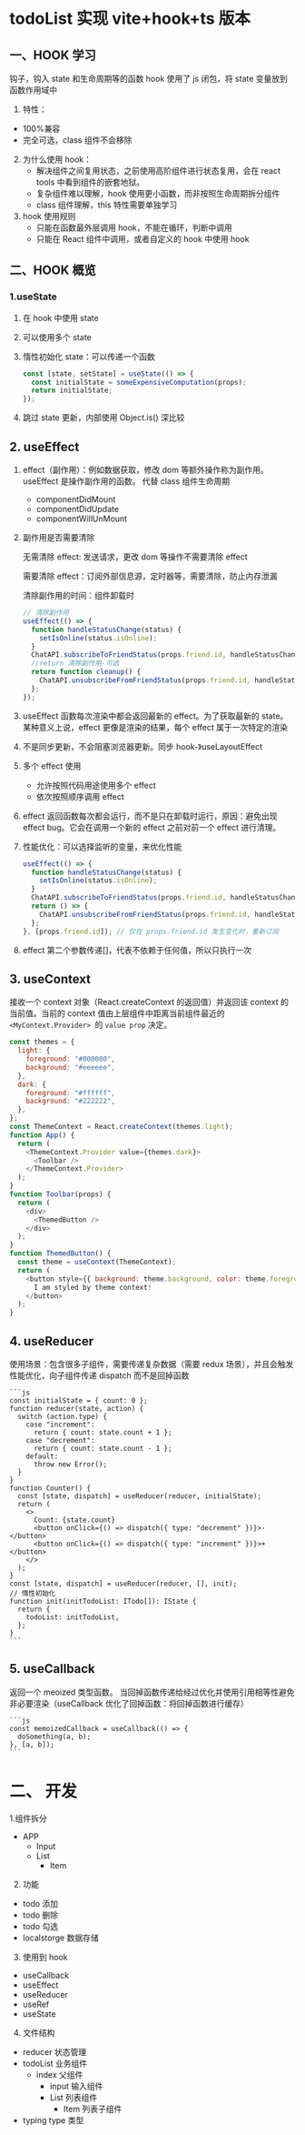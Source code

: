 # todoList 实现 vite+hook+ts 版本

## 一、HOOK 学习

钩子，钩入 state 和生命周期等的函数
hook 使用了 js 闭包，将 state 变量放到函数作用域中

1. 特性：

- 100%兼容
- 完全可选，class 组件不会移除

2. 为什么使用 hook：
   - 解决组件之间复用状态，之前使用高阶组件进行状态复用，会在 react tools 中看到组件的嵌套地狱。
   - 复杂组件难以理解，hook 使用更小函数，而非按照生命周期拆分组件
   - class 组件理解，this 特性需要单独学习
3. hook 使用规则
   - 只能在函数最外层调用 hook，不能在循环，判断中调用
   - 只能在 React 组件中调用，或者自定义的 hook 中使用 hook

## 二、HOOK 概览

### 1.useState

1. 在 hook 中使用 state
2. 可以使用多个 state
3. 惰性初始化 state：可以传递一个函数

   ```js
   const [state, setState] = useState(() => {
     const initialState = someExpensiveComputation(props);
     return initialState;
   });
   ```

4. 跳过 state 更新，内部使用 Object.is() 深比较

## 2. useEffect

1. effect（副作用）：例如数据获取，修改 dom 等额外操作称为副作用。useEffect 是操作副作用的函数。
   代替 class 组件生命周期
   - componentDidMount
   - componentDidUpdate
   - componentWillUnMount
2. 副作用是否需要清除

   无需清除 effect: 发送请求，更改 dom 等操作不需要清除 effect

   需要清除 effect：订阅外部信息源，定时器等，需要清除，防止内存泄漏

   清除副作用的时间：组件卸载时

   ```js
   // 清除副作用
   useEffect(() => {
     function handleStatusChange(status) {
       setIsOnline(status.isOnline);
     }
     ChatAPI.subscribeToFriendStatus(props.friend.id, handleStatusChange);
     //return 清除副作用-可选
     return function cleanup() {
       ChatAPI.unsubscribeFromFriendStatus(props.friend.id, handleStatusChange);
     };
   });
   ```

3. useEffect 函数每次渲染中都会返回最新的 effect。为了获取最新的 state。某种意义上说，effect 更像是渲染的结果，每个 effect 属于一次特定的渲染
4. 不是同步更新，不会阻塞浏览器更新。同步 hook-》useLayoutEffect
5. 多个 effect 使用
   - 允许按照代码用途使用多个 effect
   - 依次按照顺序调用 effect
6. effect 返回函数每次都会运行，而不是只在卸载时运行，原因：避免出现 effect bug。它会在调用一个新的 effect 之前对前一个 effect 进行清理。
7. 性能优化：可以选择监听的变量，来优化性能
   ```js
   useEffect(() => {
     function handleStatusChange(status) {
       setIsOnline(status.isOnline);
     }
     ChatAPI.subscribeToFriendStatus(props.friend.id, handleStatusChange);
     return () => {
       ChatAPI.unsubscribeFromFriendStatus(props.friend.id, handleStatusChange);
     };
   }, [props.friend.id]); // 仅在 props.friend.id 发生变化时，重新订阅
   ```
8. effect 第二个参数传递[]，代表不依赖于任何值，所以只执行一次

## 3. useContext

接收一个 context 对象（React.createContext 的返回值）并返回该 context 的当前值。当前的 context 值由上层组件中距离当前组件最近的 `<MyContext.Provider> `的 `value prop` 决定。

```js
const themes = {
  light: {
    foreground: "#000000",
    background: "#eeeeee",
  },
  dark: {
    foreground: "#ffffff",
    background: "#222222",
  },
};
const ThemeContext = React.createContext(themes.light);
function App() {
  return (
    <ThemeContext.Provider value={themes.dark}>
      <Toolbar />
    </ThemeContext.Provider>
  );
}
function Toolbar(props) {
  return (
    <div>
      <ThemedButton />
    </div>
  );
}
function ThemedButton() {
  const theme = useContext(ThemeContext);
  return (
    <button style={{ background: theme.background, color: theme.foreground }}>
      I am styled by theme context!
    </button>
  );
}
```

## 4. useReducer

使用场景：包含很多子组件，需要传递复杂数据（需要 redux 场景），并且会触发性能优化，向子组件传递 dispatch 而不是回掉函数

    ```js
    const initialState = { count: 0 };
    function reducer(state, action) {
      switch (action.type) {
        case "increment":
          return { count: state.count + 1 };
        case "decrement":
          return { count: state.count - 1 };
        default:
          throw new Error();
      }
    }
    function Counter() {
      const [state, dispatch] = useReducer(reducer, initialState);
      return (
        <>
          Count: {state.count}
          <button onClick={() => dispatch({ type: "decrement" })}>-</button>
          <button onClick={() => dispatch({ type: "increment" })}>+</button>
        </>
      );
    }
    const [state, dispatch] = useReducer(reducer, [], init);
    // 惰性初始化
    function init(initTodoList: ITodo[]): IState {
      return {
        todoList: initTodoList,
      };
    }
    ```

## 5. useCallback

返回一个 meoized 类型函数。
当回掉函数传递给经过优化并使用引用相等性避免非必要渲染（useCallback 优化了回掉函数：将回掉函数进行缓存）

    ```js
    const memoizedCallback = useCallback(() => {
      doSomething(a, b);
    }, [a, b]);
    ```

# 二、 开发

1.组件拆分

- APP
  - Input
  - List
    - Item

2. 功能

- todo 添加
- todo 删除
- todo 勾选
- localstorge 数据存储

3. 使用到 hook

- useCallback
- useEffect
- useReducer
- useRef
- useState

4. 文件结构

- reducer 状态管理
- todoList 业务组件
  - index 父组件
    - input 输入组件
    - List 列表组件
      - Item 列表子组件
- typing type 类型
